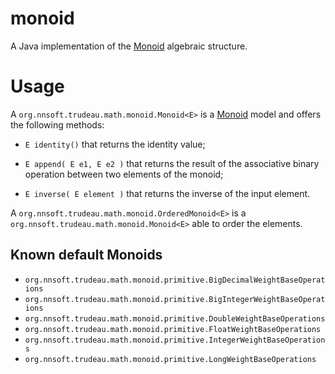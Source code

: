 monoid
======

A Java implementation of the [Monoid](http://en.wikipedia.org/wiki/Monoid) algebraic structure.

# Usage

A `org.nnsoft.trudeau.math.monoid.Monoid<E>` is a [Monoid](http://en.wikipedia.org/wiki/Monoid) model and offers the following methods:

 * `E identity()` that returns the identity value;

 * `E append( E e1, E e2 )` that returns the result of the associative binary operation between two elements of the monoid;

 * `E inverse( E element )` that returns the inverse of the input element.

A `org.nnsoft.trudeau.math.monoid.OrderedMonoid<E>` is a `org.nnsoft.trudeau.math.monoid.Monoid<E>` able to order the elements.

## Known default Monoids

 * `org.nnsoft.trudeau.math.monoid.primitive.BigDecimalWeightBaseOperations`
 * `org.nnsoft.trudeau.math.monoid.primitive.BigIntegerWeightBaseOperations`
 * `org.nnsoft.trudeau.math.monoid.primitive.DoubleWeightBaseOperations`
 * `org.nnsoft.trudeau.math.monoid.primitive.FloatWeightBaseOperations`
 * `org.nnsoft.trudeau.math.monoid.primitive.IntegerWeightBaseOperations`
 * `org.nnsoft.trudeau.math.monoid.primitive.LongWeightBaseOperations`